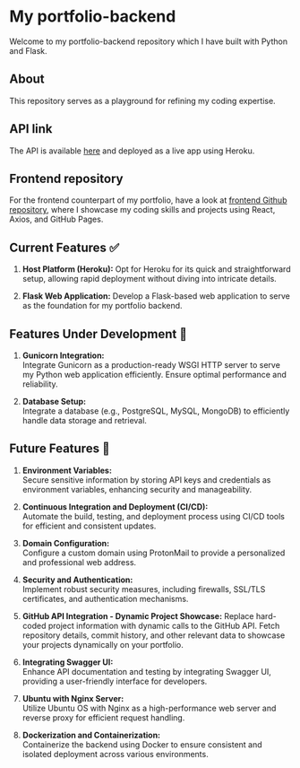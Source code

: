 # My portfolio-backend

Welcome to my portfolio-backend repository which I have built with Python and Flask.

## About

This repository serves as a playground for refining my coding expertise.

## API link

The API is available [here](https://gregwdumont-portfolio-backend-72dc1ebe536c.herokuapp.com/) and deployed as a live app using Heroku.

## Frontend repository

For the frontend counterpart of my portfolio, have a look at [frontend Github repository](https://github.com/gregWDumont/portfolio-frontend), where I showcase my coding skills and projects using React, Axios, and GitHub Pages.

## Current Features ✅

1. **Host Platform (Heroku):**
   Opt for Heroku for its quick and straightforward setup, allowing rapid deployment without diving into intricate details.

2. **Flask Web Application:**
   Develop a Flask-based web application to serve as the foundation for my portfolio backend.

## Features Under Development 🚧

1. **Gunicorn Integration:**  
   Integrate Gunicorn as a production-ready WSGI HTTP server to serve my Python web application efficiently. Ensure optimal performance and reliability.

2. **Database Setup:**  
   Integrate a database (e.g., PostgreSQL, MySQL, MongoDB) to efficiently handle data storage and retrieval.

## Future Features 🔭

1. **Environment Variables:**  
   Secure sensitive information by storing API keys and credentials as environment variables, enhancing security and manageability.

2. **Continuous Integration and Deployment (CI/CD):**  
   Automate the build, testing, and deployment process using CI/CD tools for efficient and consistent updates.

3. **Domain Configuration:**  
   Configure a custom domain using ProtonMail to provide a personalized and professional web address.

4. **Security and Authentication:**  
   Implement robust security measures, including firewalls, SSL/TLS certificates, and authentication mechanisms.

5. **GitHub API Integration - Dynamic Project Showcase:**
Replace hard-coded project information with dynamic calls to the GitHub API. Fetch repository details, commit history, and other relevant data to showcase your projects dynamically on your portfolio.

6. **Integrating Swagger UI:**  
   Enhance API documentation and testing by integrating Swagger UI, providing a user-friendly interface for developers.

7. **Ubuntu with Nginx Server:**  
   Utilize Ubuntu OS with Nginx as a high-performance web server and reverse proxy for efficient request handling.

8. **Dockerization and Containerization:**  
   Containerize the backend using Docker to ensure consistent and isolated deployment across various environments.
